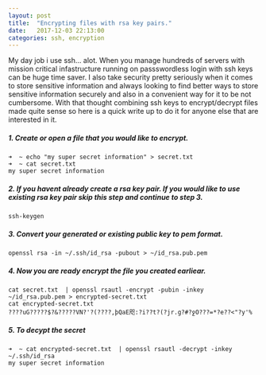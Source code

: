 ```yaml
---
layout: post
title:  "Encrypting files with rsa key pairs."
date:   2017-12-03 22:13:00
categories: ssh, encryption 
---
```

My day job i use ssh... alot. When you manage hundreds of servers with mission critical infastructure running on passswordless login with ssh keys can be huge time saver. I also take security pretty seriously when it comes to store sensitive information and always looking to find better ways to store sensitive information securely and also in  a convenient way for it to be not cumbersome. 
With that thought combining ssh keys to encrypt/decrypt files made quite sense so here is a quick write up to do it for anyone else that are interested in it.


##### 1. Create or open a file that you would like to encrypt.

```
➜  ~ echo "my super secret information" > secret.txt
➜  ~ cat secret.txt 
my super secret information
```
##### 2. If you havent already create a rsa key pair. If you would like to use existing rsa key pair skip this step and continue to step 3.
```
ssh-keygen
```

##### 3. Convert your generated or existing public key to pem format. 
```
openssl rsa -in ~/.ssh/id_rsa -pubout > ~/id_rsa.pub.pem
```

##### 4. Now you are ready encrypt the file you created earliear. 
```
cat secret.txt  | openssl rsautl -encrypt -pubin -inkey ~/id_rsa.pub.pem > encrypted-secret.txt
cat encrypted-secret.txt 
????uG?????$?&?????VN?'?(????,þQaE咫:?i??t?(?jr.g?#?ջO???=*?e??<"?y'% 
```

##### 5. To decypt the secret 
```
➜  ~ cat encrypted-secret.txt  | openssl rsautl -decrypt -inkey ~/.ssh/id_rsa
my super secret information
```

 

